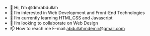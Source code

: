 - 👋 Hi, I’m @dmrabdullah
- 👀 I’m interested in Web Development and Front-End Technologies
- 🌱 I’m currently learning HTML,CSS and Javascript
- 💞️ I’m looking to collaborate on Web Design
- 📫 How to reach me E-mail:abdullahmdemir@gmail.com  

<!---
dmrabdullah/dmrabdullah is a ✨ special ✨ repository because its `README.md` (this file) appears on your GitHub profile.
You can click the Preview link to take a look at your changes.
--->
